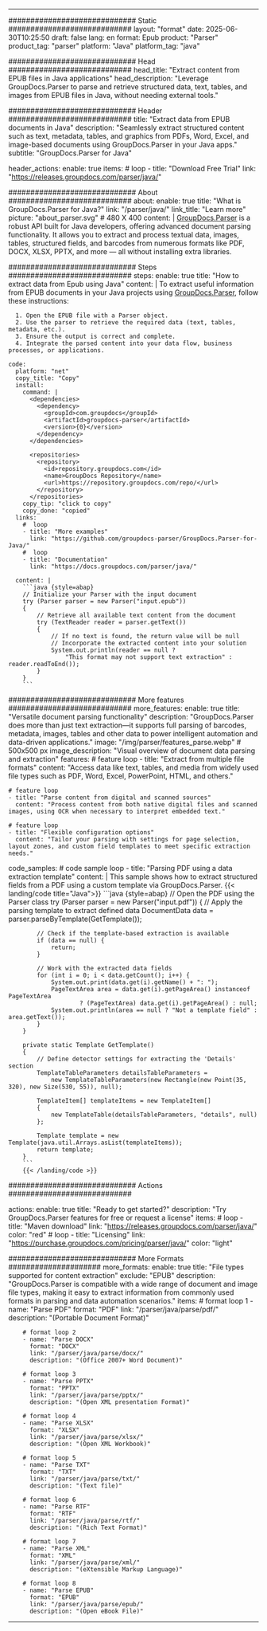 


---
############################# Static ############################
layout: "format"
date:  2025-06-30T10:25:50
draft: false
lang: en
format: Epub
product: "Parser"
product_tag: "parser"
platform: "Java"
platform_tag: "java"

############################# Head ############################
head_title: "Extract content from EPUB files in Java applications"
head_description: "Leverage GroupDocs.Parser to parse and retrieve structured data, text, tables, and images from EPUB files in Java, without needing external tools."

############################# Header ############################
title: "Extract data from EPUB documents in Java" 
description: "Seamlessly extract structured content such as text, metadata, tables, and graphics from PDFs, Word, Excel, and image-based documents using GroupDocs.Parser in your Java apps."
subtitle: "GroupDocs.Parser for Java" 

header_actions:
  enable: true
  items:
    #  loop
    - title: "Download Free Trial"
      link: "https://releases.groupdocs.com/parser/java/"
      
############################# About ############################
about:
    enable: true
    title: "What is GroupDocs.Parser for Java?"
    link: "/parser/java/"
    link_title: "Learn more"
    picture: "about_parser.svg" # 480 X 400
    content: |
       [GroupDocs.Parser](/parser/java/) is a robust API built for Java developers, offering advanced document parsing functionality. It allows you to extract and process textual data, images, tables, structured fields, and barcodes from numerous formats like PDF, DOCX, XLSX, PPTX, and more — all without installing extra libraries.

############################# Steps ############################
steps:
    enable: true
    title: "How to extract data from Epub using Java"
    content: |
      To extract useful information from EPUB documents in your Java projects using [GroupDocs.Parser](/parser/java/), follow these instructions:
      
      1. Open the EPUB file with a Parser object.
      2. Use the parser to retrieve the required data (text, tables, metadata, etc.).
      3. Ensure the output is correct and complete.
      4. Integrate the parsed content into your data flow, business processes, or applications.
   
    code:
      platform: "net"
      copy_title: "Copy"
      install:
        command: |
          <dependencies>
            <dependency>
              <groupId>com.groupdocs</groupId>
              <artifactId>groupdocs-parser</artifactId>
              <version>{0}</version>
            </dependency>
          </dependencies>

          <repositories>
            <repository>
              <id>repository.groupdocs.com</id>
              <name>GroupDocs Repository</name>
              <url>https://repository.groupdocs.com/repo/</url>
            </repository>
          </repositories>
        copy_tip: "click to copy"
        copy_done: "copied"
      links:
        #  loop
        - title: "More examples"
          link: "https://github.com/groupdocs-parser/GroupDocs.Parser-for-Java/"
        #  loop
        - title: "Documentation"
          link: "https://docs.groupdocs.com/parser/java/"
          
      content: |
        ```java {style=abap}
        // Initialize your Parser with the input document
        try (Parser parser = new Parser("input.epub"))
        {
            // Retrieve all available text content from the document
            try (TextReader reader = parser.getText())
            {
                // If no text is found, the return value will be null
                // Incorporate the extracted content into your solution
                System.out.println(reader == null ? 
                    "This format may not support text extraction" : reader.readToEnd());
            }
        }
        ```            

############################# More features ############################
more_features:
  enable: true
  title: "Versatile document parsing functionality"
  description: "GroupDocs.Parser does more than just text extraction—it supports full parsing of barcodes, metadata, images, tables and other data to power intelligent automation and data-driven applications."
  image: "/img/parser/features_parse.webp" # 500x500 px
  image_description: "Visual overview of document data parsing and extraction"
  features:
    # feature loop
    - title: "Extract from multiple file formats"
      content: "Access data like text, tables, and media from widely used file types such as PDF, Word, Excel, PowerPoint, HTML, and others."

    # feature loop
    - title: "Parse content from digital and scanned sources"
      content: "Process content from both native digital files and scanned images, using OCR when necessary to interpret embedded text."

    # feature loop
    - title: "Flexible configuration options"
      content: "Tailor your parsing with settings for page selection, layout zones, and custom field templates to meet specific extraction needs."
      
  code_samples:
    # code sample loop
    - title: "Parsing PDF using a data extraction template"
      content: |
        This sample shows how to extract structured fields from a PDF using a custom template via GroupDocs.Parser.
        {{< landing/code title="Java">}}
        ```java {style=abap}
        //  Open the PDF using the Parser class
        try (Parser parser = new Parser("input.pdf"))
        {
            // Apply the parsing template to extract defined data
            DocumentData data = parser.parseByTemplate(GetTemplate());

            // Check if the template-based extraction is available
            if (data == null) {
                return;
            }

            // Work with the extracted data fields
            for (int i = 0; i < data.getCount(); i++) {
                System.out.print(data.get(i).getName() + ": ");
                PageTextArea area = data.get(i).getPageArea() instanceof PageTextArea
                        ? (PageTextArea) data.get(i).getPageArea() : null;
                System.out.println(area == null ? "Not a template field" : area.getText());
            }
        }

        private static Template GetTemplate()
        {
            // Define detector settings for extracting the 'Details' section
            TemplateTableParameters detailsTableParameters = 
                new TemplateTableParameters(new Rectangle(new Point(35, 320), new Size(530, 55)), null);

            TemplateItem[] templateItems = new TemplateItem[]
            {
                new TemplateTable(detailsTableParameters, "details", null)
            };

            Template template = new Template(java.util.Arrays.asList(templateItems));
            return template;
        }
        ```
        {{< /landing/code >}}


############################# Actions ############################

actions:
  enable: true
  title: "Ready to get started?"
  description: "Try GroupDocs.Parser features for free or request a license"
  items:
    #  loop
    - title: "Maven download"
      link: "https://releases.groupdocs.com/parser/java/"
      color: "red"
        #  loop
    - title: "Licensing"
      link: "https://purchase.groupdocs.com/pricing/parser/java/"
      color: "light"


############################# More Formats #####################
more_formats:
    enable: true
    title: "File types supported for content extraction"
    exclude: "EPUB"
    description: "GroupDocs.Parser is compatible with a wide range of document and image file types, making it easy to extract information from commonly used formats in parsing and data automation scenarios."
    items: 
        # format loop 1
        - name: "Parse PDF"
          format: "PDF"
          link: "/parser/java/parse/pdf/"
          description: "(Portable Document Format)"
          
        # format loop 2
        - name: "Parse DOCX"
          format: "DOCX"
          link: "/parser/java/parse/docx/"
          description: "(Office 2007+ Word Document)"
          
        # format loop 3
        - name: "Parse PPTX"
          format: "PPTX"
          link: "/parser/java/parse/pptx/"
          description: "(Open XML presentation Format)"
          
        # format loop 4
        - name: "Parse XLSX"
          format: "XLSX"
          link: "/parser/java/parse/xlsx/"
          description: "(Open XML Workbook)"
          
        # format loop 5
        - name: "Parse TXT"
          format: "TXT"
          link: "/parser/java/parse/txt/"
          description: "(Text file)"
          
        # format loop 6
        - name: "Parse RTF"
          format: "RTF"
          link: "/parser/java/parse/rtf/"
          description: "(Rich Text Format)"
          
        # format loop 7
        - name: "Parse XML"
          format: "XML"
          link: "/parser/java/parse/xml/"
          description: "(eXtensible Markup Language)"
          
        # format loop 8
        - name: "Parse EPUB"
          format: "EPUB"
          link: "/parser/java/parse/epub/"
          description: "(Open eBook File)"
         
          

---